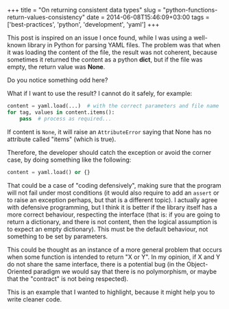 +++
title = "On returning consistent data types"
slug = "python-functions-return-values-consistency"
date = 2014-06-08T15:46:09+03:00
tags = ['best-practices', 'python', 'development', 'yaml']
+++

This post is inspired on an issue I once found, while I was using a
well-known library in Python for parsing YAML files. The problem was
that when it was loading the content of the file, the result was not
coherent, because sometimes it returned the content as a python
**dict**, but if the file was empty, the return value was **None**.

Do you notice something odd here?

What if I want to use the result? I cannot do it safely, for example:

```python
content = yaml.load(...)  # with the correct parameters and file name
for tag, values in content.items():
    pass  # process as required...
```

If content is `None`, it will raise an `AttributeError` saying that None
has no attribute called \"items\" (which is true).

Therefore, the developer should catch the exception or avoid the corner
case, by doing something like the following:

```python
content = yaml.load() or {}
```

That could be a case of \"coding defensively\", making sure that the
program will not fail under most conditions (it would also require to
add an `assert` or to raise an exception perhaps, but that is a
different topic). I actually agree with defensive programming, but I
think it is better if the library itself has a more correct behaviour,
respecting the interface (that is: if you are going to return a
dictionary, and there is not content, then the logical assumption is to
expect an empty dictionary). This must be the default behaviour, not
something to be set by parameters.

This could be thought as an instance of a more general problem that
occurs when some function is intended to return \"X or Y\". In my
opinion, if X and Y do not share the same interface, there is a
potential bug (in the Object-Oriented paradigm we would say that there
is no polymorphism, or maybe that the \"contract\" is not being
respected).

This is an example that I wanted to highlight, because it might help you
to write cleaner code.
